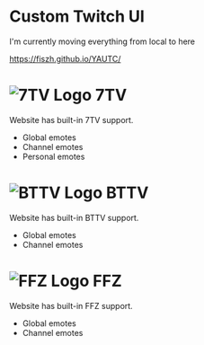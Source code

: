 # Custom Twitch UI
I'm currently moving everything from local to here

https://fiszh.github.io/YAUTC/

# ![7TV Logo](https://7tv.app/favicon.ico) 7TV

Website has built-in 7TV support.
- Global emotes
- Channel emotes
- Personal emotes

# ![BTTV Logo](https://betterttv.com/favicon.png) BTTV

Website has built-in BTTV support.
- Global emotes
- Channel emotes

# ![FFZ Logo](https://www.frankerfacez.com/static/images/favicon-16.png) FFZ

Website has built-in FFZ support.
- Global emotes
- Channel emotes
